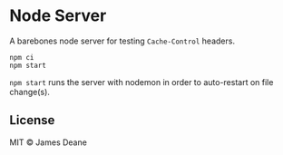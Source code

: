 # Node Server

A barebones node server for testing `Cache-Control` headers.

```
npm ci
npm start
```

`npm start` runs the server with nodemon in order to auto-restart on file change(s).

## License

MIT © James Deane
